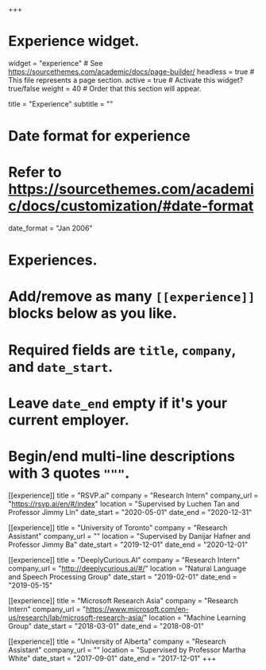 +++
# Experience widget.
widget = "experience"  # See https://sourcethemes.com/academic/docs/page-builder/
headless = true  # This file represents a page section.
active = true  # Activate this widget? true/false
weight = 40  # Order that this section will appear.

title = "Experience"
subtitle = ""

# Date format for experience
#   Refer to https://sourcethemes.com/academic/docs/customization/#date-format
date_format = "Jan 2006"

# Experiences.
#   Add/remove as many `[[experience]]` blocks below as you like.
#   Required fields are `title`, `company`, and `date_start`.
#   Leave `date_end` empty if it's your current employer.
#   Begin/end multi-line descriptions with 3 quotes `"""`.

[[experience]]
  title = "RSVP.ai"
  company = "Research Intern"
  company_url = "https://rsvp.ai/en/#/index"
  location = "Supervised by Luchen Tan and Professor Jimmy Lin"
  date_start = "2020-05-01"
  date_end = "2020-12-31"

[[experience]]
  title = "University of Toronto"
  company = "Research Assistant"
  company_url = ""
  location = "Supervised by Danijar Hafner and Professor Jimmy Ba"
  date_start = "2019-12-01"
  date_end = "2020-12-01"

[[experience]]
  title = "DeeplyCurious.AI"
  company = "Research Intern"
  company_url = "http://deeplycurious.ai/#/"
  location = "Natural Language and Speech Processing Group"
  date_start = "2019-02-01"
  date_end = "2019-05-15"

[[experience]]
  title = "Microsoft Research Asia"
  company = "Research Intern"
  company_url = "https://www.microsoft.com/en-us/research/lab/microsoft-research-asia/"
  location = "Machine Learning Group"
  date_start = "2018-03-01"
  date_end = "2018-08-01"

[[experience]]
  title = "University of Alberta"
  company = "Research Assistant"
  company_url = ""
  location = "Supervised by Professor Martha White"
  date_start = "2017-09-01"
  date_end = "2017-12-01"
+++
